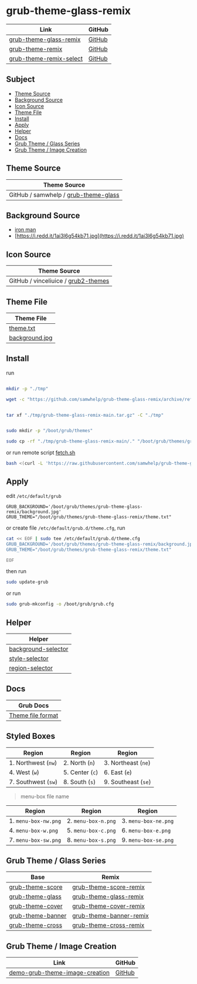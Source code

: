 

# grub-theme-glass-remix

| Link | GitHub |
| ---- | ------ |
| [grub-theme-glass-remix](https://samwhelp.github.io/grub-theme-glass-remix/) | [GitHub](https://github.com/samwhelp/grub-theme-glass-remix) |
| [grub-theme-remix](https://samwhelp.github.io/grub-theme-remix) | [GitHub](https://github.com/samwhelp/grub-theme-remix) |
| [grub-theme-remix-select](https://samwhelp.github.io/grub-theme-remix-select/) | [GitHub](https://github.com/samwhelp/grub-theme-remix-select) |




## Subject

* [Theme Source](#theme-source)
* [Background Source](#background-source)
* [Icon Source](#icon-source)
* [Theme File](#theme-file)
* [Install](#install)
* [Apply](#apply)
* [Helper](#helper)
* [Docs](#docs)
* [Grub Theme / Glass Series](#grub-theme--glass-series)
* [Grub Theme / Image Creation](#grub-theme--image-creation)




## Theme Source

| Theme Source |
| ------------ |
| GitHub / samwhelp / [grub-theme-glass](https://github.com/samwhelp/grub-theme-glass) |




## Background Source

* [iron man](https://www.reddit.com/r/wallpaper/comments/olengo/3840x2160_iron_man/)
* [https://i.redd.it/1ai3l6g54kb71.jpg](https://i.redd.it/1ai3l6g54kb71.jpg)




## Icon Source

| Theme Source |
| ------------ |
| GitHub / vinceliuice / [grub2-themes](https://github.com/vinceliuice/grub2-themes/tree/master/assets/assets-color/icons-4k) |




## Theme File

| Theme File                       |
| -------------------------------- |
| [theme.txt](theme.txt)           |
| [background.jpg](background.jpg) |




## Install

run

``` sh

mkdir -p "./tmp"

wget -c "https://github.com/samwhelp/grub-theme-glass-remix/archive/refs/heads/main.tar.gz" -O "./tmp/grub-theme-glass-remix-main.tar.gz"


tar xf "./tmp/grub-theme-glass-remix-main.tar.gz" -C "./tmp"


sudo mkdir -p "/boot/grub/themes"

sudo cp -rf "./tmp/grub-theme-glass-remix-main/." "/boot/grub/themes/grub-theme-glass-remix"

```

or run remote script [fetch.sh](https://github.com/samwhelp/grub-theme-glass-remix/blob/main/helper/theme-installer/fetch.sh)

``` sh
bash <(curl -L 'https://raw.githubusercontent.com/samwhelp/grub-theme-glass-remix/main/helper/theme-installer/fetch.sh')
```




## Apply

edit `/etc/default/grub`

```
GRUB_BACKGROUND='/boot/grub/themes/grub-theme-glass-remix/background.jpg'
GRUB_THEME="/boot/grub/themes/grub-theme-glass-remix/theme.txt"
```

or create file `/etc/default/grub.d/theme.cfg`, run

``` sh
cat << EOF | sudo tee /etc/default/grub.d/theme.cfg
GRUB_BACKGROUND='/boot/grub/themes/grub-theme-glass-remix/background.jpg'
GRUB_THEME="/boot/grub/themes/grub-theme-glass-remix/theme.txt"

EOF
```


then run

``` sh
sudo update-grub
```

or run

``` sh
sudo grub-mkconfig -o /boot/grub/grub.cfg
```




## Helper

| Helper |
| ------ |
| [background-selector](helper/background-selector) |
| [style-selector](helper/style-selector) |
| [region-selector](helper/region-selector) |




## Docs

| Grub Docs |
| ---- |
| [Theme file format](https://www.gnu.org/software/grub/manual/grub/html_node/Theme-file-format.html) |




## Styled Boxes

| Region              | Region          | Region              |
| ------------------- | --------------- | ------------------- |
| 1. Northwest (`nw`) | 2. North (`n`)  | 3. Northeast (`ne`) |
| 4. West (`w`)       | 5. Center (`c`) | 6. East (`e`)       |
| 7. Southwest (`sw`) | 8. South (`s`)  | 9. Southeast (`se`) |

> menu-box file name

| Region               | Region              | Region               |
| -------------------- | ------------------- | -------------------- |
| 1. `menu-box-nw.png` | 2. `menu-box-n.png` | 3. `menu-box-ne.png` |
| 4. `menu-box-w.png`  | 5. `menu-box-c.png` | 6. `menu-box-e.png`  |
| 7. `menu-box-sw.png` | 8. `menu-box-s.png` | 9. `menu-box-se.png` |




## Grub Theme / Glass Series

| Base | Remix |
| ---- | ----- |
| [grub-theme-score](https://github.com/samwhelp/grub-theme-score) | [grub-theme-score-remix](https://github.com/samwhelp/grub-theme-score-remix) |
| [grub-theme-glass](https://github.com/samwhelp/grub-theme-glass) | [grub-theme-glass-remix](https://github.com/samwhelp/grub-theme-glass-remix) |
| [grub-theme-cover](https://github.com/samwhelp/grub-theme-cover) | [grub-theme-cover-remix](https://github.com/samwhelp/grub-theme-cover-remix) |
| [grub-theme-banner](https://github.com/samwhelp/grub-theme-banner) | [grub-theme-banner-remix](https://github.com/samwhelp/grub-theme-banner-remix) |
| [grub-theme-cross](https://github.com/samwhelp/grub-theme-cross) | [grub-theme-cross-remix](https://github.com/samwhelp/grub-theme-cross-remix) |




## Grub Theme / Image Creation

| Link | GitHub |
| ---- | ------ |
| [demo-grub-theme-image-creation](https://samwhelp.github.io/demo-grub-theme-image-creation/) | [GitHub](https://github.com/samwhelp/demo-grub-theme-image-creation) |
